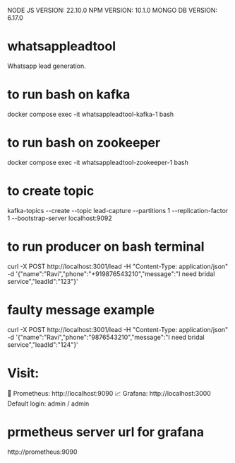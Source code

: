 NODE JS VERSION: 22.10.0
NPM VERSION: 10.1.0
MONGO DB VERSION: 6.17.0

# whatsappleadtool
Whatsapp lead generation.

# to run bash on kafka
 docker compose exec -it whatsappleadtool-kafka-1 bash

# to run bash on zookeeper
 docker compose exec -it whatsappleadtool-zookeeper-1 bash

# to create topic
kafka-topics --create --topic lead-capture --partitions 1 --replication-factor 1 --bootstrap-server localhost:9092


# to run producer on bash terminal
 curl -X POST http://localhost:3001/lead   -H "Content-Type: application/json"   -d '{"name":"Ravi","phone":"+919876543210","message":"I need bridal service","leadId":"123"}'


# faulty message example
curl -X POST http://localhost:3001/lead   -H "Content-Type: application/json"   -d '{"name":"Ravi","phone":"9876543210","message":"I need bridal service","leadId":"124"}'


# Visit:
🧪 Prometheus: http://localhost:9090
📈 Grafana: http://localhost:3000
Default login: admin / admin

# prmetheus server url for grafana
http://prometheus:9090



